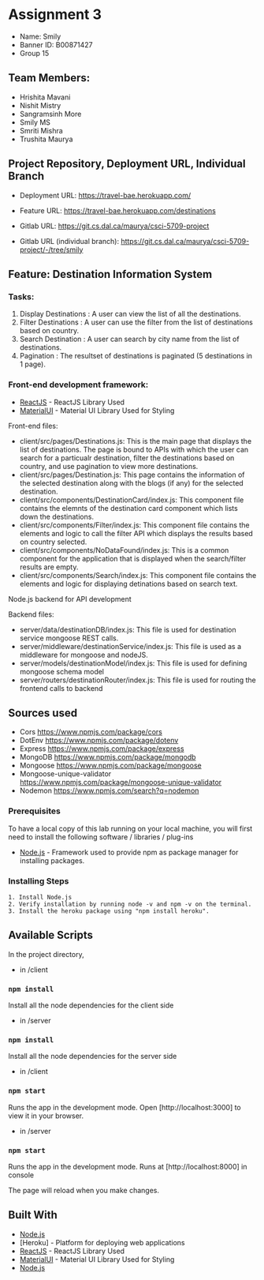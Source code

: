 # Assignment 3

- Name: Smily
- Banner ID: B00871427
- Group 15

## Team Members:

- Hrishita Mavani
- Nishit Mistry
- Sangramsinh More
- Smily MS
- Smriti Mishra
- Trushita Maurya

## Project Repository, Deployment URL, Individual Branch

- Deployment URL: https://travel-bae.herokuapp.com/
- Feature URL: https://travel-bae.herokuapp.com/destinations

- Gitlab URL: https://git.cs.dal.ca/maurya/csci-5709-project
- Gitlab URL (individual branch): https://git.cs.dal.ca/maurya/csci-5709-project/-/tree/smily

## Feature: Destination Information System

### Tasks:

1. Display Destinations : A user can view the list of all the destinations.
2. Filter Destinations : A user can use the filter from the list of destinations based on country.
3. Search Destination : A user can search by city name from the list of destinations.
4. Pagination : The resultset of destinations is paginated (5 destinations in 1 page).


### Front-end development framework: 

- [ReactJS](https://reactjs.org/) - ReactJS Library Used
- [MaterialUI](https://mui.com/) - Material UI Library Used for Styling

Front-end files:

- client/src/pages/Destinations.js: This is the main page that displays the list of destinations. The page is bound to APIs with which the user can search for a particualr destination, filter the destinations based on country, and use pagination to view more destinations.
- client/src/pages/Destination.js: This page contains the information of the selected destination along with the blogs (if any) for the selected destination.
- client/src/components/DestinationCard/index.js: This component file contains the elemnts of the destination card component which lists down the destinations.
- client/src/components/Filter/index.js: This component file contains the elements and logic to call the filter API which displays the results based on country selected.
- client/src/components/NoDataFound/index.js: This is a common component for the application that is displayed when the search/filter results are empty.
- client/src/components/Search/index.js: This component file contains the elements and logic for displaying detinations based on search text.

Node.js backend for API development

Backend files:
- server/data/destinationDB/index.js: This file is used for destination service mongoose REST calls.
- server/middleware/destinationService/index.js: This file is used as a middleware for mongoose and nodeJS.
- server/models/destinationModel/index.js: This file is used for defining mongoose schema model
- server/routers/destinationRouter/index.js: This file is used for routing the frontend calls to backend

## Sources used

- Cors
  https://www.npmjs.com/package/cors
- DotEnv
  https://www.npmjs.com/package/dotenv
- Express
  https://www.npmjs.com/package/express
- MongoDB
  https://www.npmjs.com/package/mongodb
- Mongoose
  https://www.npmjs.com/package/mongoose
- Mongoose-unique-validator
  https://www.npmjs.com/package/mongoose-unique-validator
- Nodemon
  https://www.npmjs.com/search?q=nodemon

### Prerequisites

To have a local copy of this lab running on your local machine, you will first need to install the following software / libraries / plug-ins

- [Node.js](https://nodejs.org/en/download/) - Framework used to provide npm as package manager for installing packages.

### Installing Steps

```
1. Install Node.js
2. Verify installation by running node -v and npm -v on the terminal.
3. Install the heroku package using "npm install heroku".
```

## Available Scripts

In the project directory,

- in /client
### `npm install`

Install all the node dependencies for the client side

- in /server
### `npm install`

Install all the node dependencies for the server side

- in /client
### `npm start`

Runs the app in the development mode.
Open [http://localhost:3000] to view it in your browser.

- in /server
### `npm start`

Runs the app in the development mode.
Runs at [http://localhost:8000] in console

The page will reload when you make changes.

## Built With

- [Node.js](https://nodejs.org/en/download/)
- [Heroku] - Platform for deploying web applications
- [ReactJS](https://reactjs.org/) - ReactJS Library Used
- [MaterialUI](https://mui.com/) - Material UI Library Used for Styling
- [Node.js](https://nodejs.org/en/download/)
